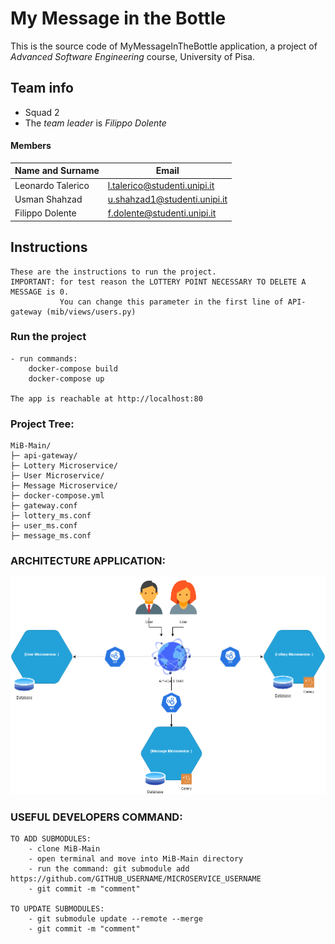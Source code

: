 # My Message in the Bottle

This is the source code of MyMessageInTheBottle application, a
project of *Advanced Software Engineering* course,
University of Pisa.
 
## Team info

- Squad 2
- The *team leader* is *Filippo Dolente*

#### Members

|Name and Surname  | Email                         |
|------------------|-------------------------------|
|Leonardo Talerico |l.talerico@studenti.unipi.it   |
|Usman Shahzad     |u.shahzad1@studenti.unipi.it   |
|Filippo Dolente   |f.dolente@studenti.unipi.it    |


## Instructions
    These are the instructions to run the project.
    IMPORTANT: for test reason the LOTTERY POINT NECESSARY TO DELETE A MESSAGE is 0.
               You can change this parameter in the first line of API-gateway (mib/views/users.py)


### Run the project

    - run commands:
        docker-compose build
        docker-compose up

    The app is reachable at http://localhost:80


### Project Tree:

    MiB-Main/
    ├─ api-gateway/
    ├─ Lottery Microservice/
    ├─ User Microservice/
    ├─ Message Microservice/
    ├─ docker-compose.yml
    ├─ gateway.conf
    ├─ lottery_ms.conf
    ├─ user_ms.conf
    ├─ message_ms.conf


### ARCHITECTURE APPLICATION:
![image description](images/architecture.png)

### USEFUL DEVELOPERS COMMAND:

    TO ADD SUBMODULES:
        - clone MiB-Main
        - open terminal and move into MiB-Main directory
        - run the command: git submodule add https://github.com/GITHUB_USERNAME/MICROSERVICE_USERNAME
        - git commit -m "comment"

    TO UPDATE SUBMODULES:
        - git submodule update --remote --merge
        - git commit -m "comment"
